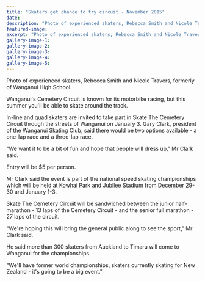 ```yaml
---
title: "Skaters get chance to try circuit - November 2015"
date: 
description: "Photo of experienced skaters, Rebecca Smith and Nicole Travers, formerly of Wanganui High School, Wanganui Chronicle article on 27/11/15..."
featured-image: 
excerpt: "Photo of experienced skaters, Rebecca Smith and Nicole Travers, formerly of Wanganui High School, Wanganui Chronicle article on 27/11/15..."
gallery-image-1: 
gallery-image-2: 
gallery-image-3: 
gallery-image-4: 
gallery-image-5: 
---
```


<p>Photo of experienced skaters, Rebecca Smith and Nicole Travers, formerly of Wanganui High School.</p>
<p>Wanganui's Cemetery Circuit is known for its motorbike racing, but this summer you'll be able to skate around the track.</p>
<p>In-line and quad skaters are invited to take part in Skate The Cemetery Circuit through the streets of Wanganui on January 3. Gary Clark, president of the Wanganui Skating Club, said there would be two options available - a one-lap race and a three-lap race.</p>
<p>"We want it to be a bit of fun and hope that people will dress up," Mr Clark said.</p>
<p>Entry will be $5 per person.</p>
<p>Mr Clark said the event is part of the national speed skating championships which will be held at Kowhai Park and Jubilee Stadium from December 29-30 and January 1-3.</p>
<p>Skate The Cemetery Circuit will be sandwiched between the junior half-marathon - 13 laps of the Cemetery Circuit - and the senior full marathon - 27 laps of the circuit.</p>
<p>"We're hoping this will bring the general public along to see the sport," Mr Clark said.</p>
<p>He said more than 300 skaters from Auckland to Timaru will come to Wanganui for the championships.</p>
<p>"We'll have former world championships, skaters currently skating for New Zealand - it's going to be a big event."</p>

